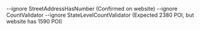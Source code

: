 --ignore StreetAddressHasNumber (Confirmed on website) --ignore CountValidator --ignore StateLevelCountValidator (Expected 2380 POI, but website has 1590 POI)
